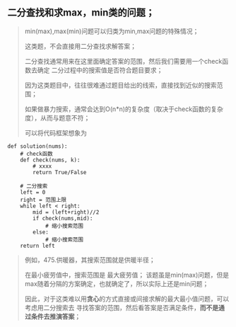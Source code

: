 二分查找和求max，min类的问题；
----------
> 
> min(max),max(min)问题可以归类为min,max问题的特殊情况；
> 
> 这类题，不会直接用二分查找求解答案；
> 
> 二分查找通常用来在这里面确定答案的范围，然后我们需要用一个check函数去确定
> 二分过程中的搜索值是否符合题目要求；
> 
> 因为这类题目中，往往很难通过题目给出的线索，直接找到近似的搜索范围；
> 
> 如果做暴力搜索，通常会达到O(n*n)的复杂度（取决于check函数的复杂度），从而与题意不符；
> 
> 可以将代码框架想象为
> 
    def solution(nums):
        # check函数
        def check(nums, k):
            # xxxx
            return True/False
        
        # 二分搜索
        left = 0
        right = 范围上限
        while left < right:
            mid = (left+right)//2
            if check(nums,mid):
                # 缩小搜索范围
            else:
                # 缩小搜索范围
        return left
>
> 例如，475.供暖器，其搜索范围就是供暖半径；
> 
> 在最小疲劳值中，搜索范围是 最大疲劳值；
> 该题虽是min(max)问题，但是max随着分隔的方案确定，也就确定了，所以实际上还是min问题；
> 
> 因此，对于这类难以用**贪心**的方式直接或间接求解的最大最小值问题，可以考虑用二分搜索去
> 寻找答案的范围，然后看答案是否满足条件，**而不是通过条件去推演答案**；